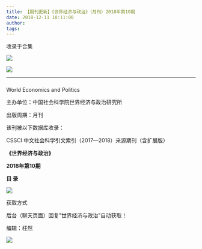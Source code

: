 ```yaml
---
title: 【期刊更新】《世界经济与政治》（月刊）2018年第10期
date: 2018-12-11 18:11:00
author: 
tags: 
---
```



收录于合集

![](/images/3458/2.gif)

  

![](/images/3458/3.jpeg)

****

###

World Economics and Politics

主办单位：中国社会科学院世界经济与政治研究所

出版周期：月刊

该刊被以下数据库收录：

CSSCI 中文社会科学引文索引（2017—2018）来源期刊（含扩展版）

  

 **《世界经济与政治》**

 **2018年第10期**

 **目 录**

![](/images/3458/4.png)

  

获取方式

后台（聊天页面）回复"世界经济与政治”自动获取！

编辑：枉然

![](/images/3458/5.gif)

  

  


